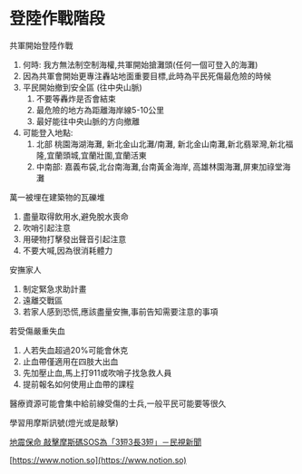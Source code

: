 # 登陸作戰階段


共軍開始登陸作戰

1. 何時: 我方無法制空制海權,共軍開始搶灘頭(任何一個可登入的海灘)
2. 因為共軍會開始更專注轟站地面重要目標,此時為平民死傷最危險的時候
3. 平民開始撤到安全區 (往中央山脈)
    1. 不要等轟炸是否會結束
    2. 最危險的地方為距離海岸線5-10公里
    3. 最好能往中央山脈的方向撤離
4. 可能登入地點:
    1. 北部 桃園海湖海灘, 新北金山北灘/南灘, 新北金山南灘,新北翡翠灣,新北福隆,宜蘭頭城,宜蘭壯圍,宜蘭活東
    2. 中南部: 嘉義布袋,北台南海灘,台南黃金海岸, 高雄林園海灘,屏東加祿堂海灘

萬一被埋在建築物的瓦礫堆

1. 盡量取得飲用水,避免脫水喪命
2. 吹哨引起注意
3. 用硬物打擊發出聲音引起注意
4. 不要大喊,因為很消耗體力

安撫家人

1. 制定緊急求助計畫
2. 遠離交戰區
3. 若家人感到恐慌,應該盡量安撫,事前告知需要注意的事項

若受傷嚴重失血

1. 人若失血超過20%可能會休克
2. 止血帶僅適用在四肢大出血
3. 先加壓止血,馬上打911或吹哨子找急救人員
4. 提前報名如何使用止血帶的課程

醫療資源可能會集中給前線受傷的士兵,一般平民可能要等很久

學習用摩斯訊號(燈光或是敲擊)

[地震保命 敲擊摩斯碼SOS為「3短3長3短」－民視新聞](https://www.youtube.com/watch?v=l4eyqRBOSI8#:~:text=【民視即時新聞】地震,幫助救難人員找到你。)

[https://www.notion.so](https://www.notion.so)